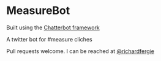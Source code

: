 MeasureBot
===========
Built using the [Chatterbot framework](https://github.com/muffinista/chatterbot)

A twitter bot for #measure cliches

Pull requests welcome. I can be reached at [@richardfergie](https://twitter.com/richardfergie)